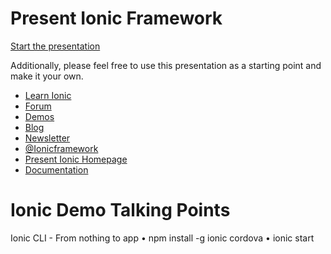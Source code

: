 Present Ionic Framework
=============

[Start the presentation](http://jpdurham.github.io/ionic-present/#/)

Additionally, please feel free to use this presentation as a starting point and make it your own.

 - [Learn Ionic](http://learn.ionicframework.com/)
 - [Forum](http://forum.ionicframework.com/)
 - [Demos](http://codepen.io/ionic/public-list/)
 - [Blog](http://ionicframework.com/blog/)
 - [Newsletter](http://ionicframework.com/subscribe/)
 - [@Ionicframework](https://twitter.com/ionicframework)
 - [Present Ionic Homepage](http://ionicframework.com/present-ionic/)
 - [Documentation](http://ionicframework.com/docs/)


Ionic Demo Talking Points
============
Ionic CLI - From nothing to app
	•	npm install -g ionic cordova
	•	ionic start <myapp> <template>
	•	cd <myapp>
	•	ionic serve
	•	

Ionic CLI - Now, let’s build an app!
	•	npm install -g ionic cordova
	•	ionic
	•	ionic templates  (list available starter templates)
	•	ionic start myapp sidemenu  (pick an app name and a template)
	•	ionic serve  (also use chrome debugger tools)
	•	ionic serve -csl
	  ⁃	What does it mean?
	  ⁃	c console logs
	  ⁃	s server logs
	  ⁃	l lab (view android and iOS side-by-side)
	  ⁃	Live reload

Feature Demos

Ionic CLI - adding platforms
	•	ionic platform add iOS
	•	ionic platform build iOS
	•	ionic emulate iOS / ionic run iOS

Ionic CLI - But what if I want to share?
	•	Ionic View
	  ⁃	ionic upload
	  ⁃	ionic share

Ionic CLI - Accessing native features
	•	bower install ngCordova
 • cordova plugin add <cordovaPluginName>
